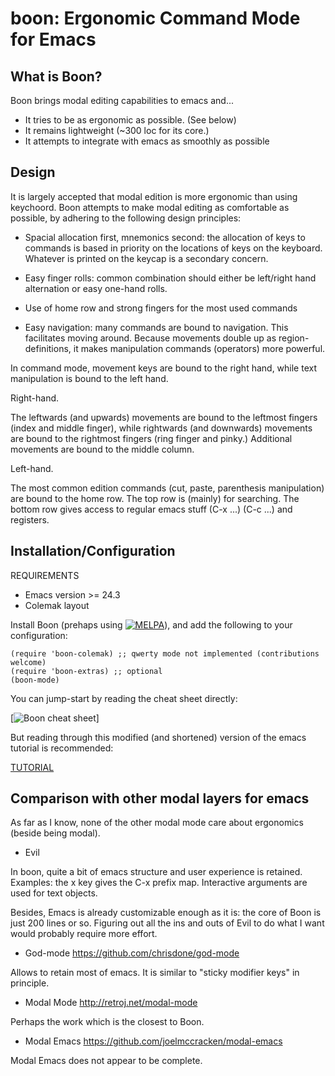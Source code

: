 boon: Ergonomic Command Mode for Emacs
======================================

What is Boon?
-------------

Boon brings modal editing capabilities to emacs and...

- It tries to be as ergonomic as possible. (See below)
- It remains lightweight (~300 loc for its core.)
- It attempts to integrate with emacs as smoothly as possible


Design
------

It is largely accepted that modal edition is more ergonomic than using
keychoord.  Boon attempts to make modal editing as comfortable as
possible, by adhering to the following design principles:

- Spacial allocation first, mnemonics second: the allocation of keys
  to commands is based in priority on the locations of keys on the
  keyboard. Whatever is printed on the keycap is a secondary concern.

- Easy finger rolls: common combination should either be left/right
  hand alternation or easy one-hand rolls.

- Use of home row and strong fingers for the most used commands

- Easy navigation: many commands are bound to navigation. This
  facilitates moving around. Because movements double up as
  region-definitions, it makes manipulation commands (operators) more
  powerful.

In command mode, movement keys are bound to the right hand, while text
manipulation is bound to the left hand.


Right-hand.

The leftwards (and upwards) movements are bound to the leftmost
fingers (index and middle finger), while rightwards (and downwards)
movements are bound to the rightmost fingers (ring finger and pinky.)
Additional movements are bound to the middle column.

Left-hand.

The most common edition commands (cut, paste, parenthesis
manipulation) are bound to the home row. The top row is (mainly) for
searching. The bottom row gives access to regular emacs stuff (C-x
...) (C-c ...) and registers.

Installation/Configuration
--------------------------

REQUIREMENTS
- Emacs version >= 24.3
- Colemak layout

Install Boon (prehaps using
[![MELPA](http://melpa.org/packages/boon-badge.svg)](http://melpa.org/#/boon)),
and add the following to your configuration:

    (require 'boon-colemak) ;; qwerty mode not implemented (contributions welcome)
    (require 'boon-extras) ;; optional
    (boon-mode)

You can jump-start by reading the cheat sheet directly:

[![Boon cheat sheet](https://raw.githubusercontent.com/jyp/boon/master/cheat-sheet.svg)]

But reading through this modified (and shortened) version of the emacs tutorial is recommended:

[TUTORIAL](blob/master/TUTORIAL.txt)

Comparison with other modal layers for emacs
---------------------------------------------

As far as I know, none of the other modal mode care about ergonomics
(beside being modal).

- Evil

In boon, quite a bit of emacs structure and user experience is
retained. Examples: the x key gives the C-x prefix map.
Interactive arguments are used for text objects.

Besides, Emacs is already customizable enough as it is: the core of
Boon is just 200 lines or so. Figuring out all the ins and outs of
Evil to do what I want would probably require more effort.

- God-mode https://github.com/chrisdone/god-mode

Allows to retain most of emacs. It is similar to "sticky modifier
keys" in principle.

- Modal Mode http://retroj.net/modal-mode

Perhaps the work which is the closest to Boon.

- Modal Emacs https://github.com/joelmccracken/modal-emacs

Modal Emacs does not appear to be complete.
